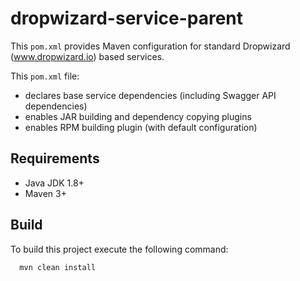 dropwizard-service-parent
========

This `pom.xml` provides Maven configuration for standard Dropwizard (www.dropwizard.io) based services.

This `pom.xml` file:
- declares base service dependencies (including Swagger API dependencies)
- enables JAR building and dependency copying plugins
- enables RPM building plugin (with default configuration)

## Requirements

 * Java JDK 1.8+
 * Maven 3+

## Build

To build this project execute the following command:

```bash
  mvn clean install
```